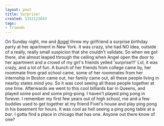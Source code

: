 ```yaml
---
layout: post
title: Surprise!
created: 1152122043
tags:
- friends
---
```

On Sunday night, me and [Angel](http://www.chocolateshakti.blogspot.com/) threw my girlfriend a surprise birthday party at her apartment in New York. It was crazy, she had NO idea, outside of a really, really small suspicion that she couldn't validate. So when we got there, she almost leaped through the ceiling when Angel open the door to her apartment and a crowd of my girl's friends yelled 'surprise!!!' Lol, it was crazy, and a lot of fun. A bunch of her friends from college came by, her roommate from grad school came, some of her roommates from her internship in Boston came out, her family came out, all these people living in nearby states mind you. So it was cool seeing all these people together at one time. Afterwards we went to this cool billiards bar in Queens, and played some pool and some ping-pong. I haven't played ping pong in forever. I remember my first few years out of high school, me and a few buddies used to get together at my friend Fivel's house and play ping pong in his basement for hours. It was cool as hell seeing a ping pong table at a _bar_. I gotta find a place in chicago that has one. Anyone out there know of one?

